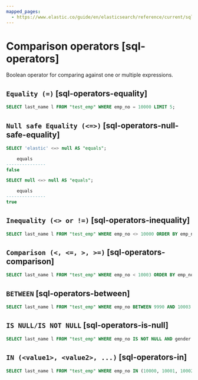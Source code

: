 ```yaml
---
mapped_pages:
  - https://www.elastic.co/guide/en/elasticsearch/reference/current/sql-operators.html
---
```


# Comparison operators [sql-operators]

Boolean operator for comparing against one or multiple expressions.

## `Equality (=)` [sql-operators-equality]

```sql
SELECT last_name l FROM "test_emp" WHERE emp_no = 10000 LIMIT 5;
```


## `Null safe Equality (<=>)` [sql-operators-null-safe-equality]

```sql
SELECT 'elastic' <=> null AS "equals";

    equals
---------------
false
```

```sql
SELECT null <=> null AS "equals";

    equals
---------------
true
```


## `Inequality (<> or !=)` [sql-operators-inequality]

```sql
SELECT last_name l FROM "test_emp" WHERE emp_no <> 10000 ORDER BY emp_no LIMIT 5;
```


## `Comparison (<, <=, >, >=)` [sql-operators-comparison]

```sql
SELECT last_name l FROM "test_emp" WHERE emp_no < 10003 ORDER BY emp_no LIMIT 5;
```


## `BETWEEN` [sql-operators-between]

```sql
SELECT last_name l FROM "test_emp" WHERE emp_no BETWEEN 9990 AND 10003 ORDER BY emp_no;
```


## `IS NULL/IS NOT NULL` [sql-operators-is-null]

```sql
SELECT last_name l FROM "test_emp" WHERE emp_no IS NOT NULL AND gender IS NULL;
```


## `IN (<value1>, <value2>, ...)` [sql-operators-in]

```sql
SELECT last_name l FROM "test_emp" WHERE emp_no IN (10000, 10001, 10002, 999) ORDER BY emp_no LIMIT 5;
```



